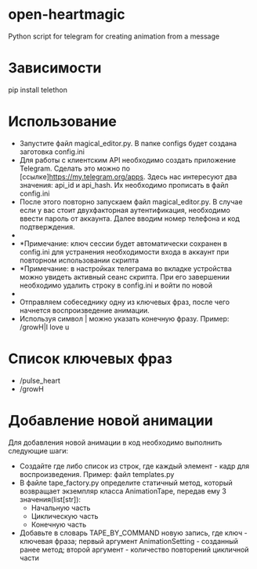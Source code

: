 # open-heartmagic
Python script for telegram for creating animation from a message

# Зависимости
pip install telethon

# Использование
- Запустите файл magical_editor.py. В папке configs будет создана заготовка config.ini
- Для работы с клиентским API необходимо создать приложение Telegram. Сделать это можно по [ссылке]https://my.telegram.org/apps. Здесь нас интересуют два значения: api_id и api_hash. Их необходимо прописать в файл config.ini
- После этого повторно запускаем файл magical_editor.py. В случае если у вас стоит двухфакторная аутентификация, необходимо ввести пароль от аккаунта. Далее вводим номер телефона и код подтверждения.
- 
- *Примечание: ключ сессии будет автоматически сохранен в config.ini для устранения необходимости входа в аккаунт при повторном использовании скрипта
- *Примечание: в настройках телеграма во вкладке устройства можно увидеть активный сеанс скрипта. При его завершении необходимо удалить строку в config.ini и войти по новой
- 
- Отправляем собеседнику одну из ключевых фраз, после чего начнется воспроизведение анимации.
- Используя символ | можно указать конечную фразу. Пример: /growH|I love u

# Список ключевых фраз
- /pulse_heart
- /growH

# Добавление новой анимации
Для добавления новой анимации в код необходимо выполнить следующие шаги:
- Создайте где либо список из строк, где каждый элемент - кадр для воспроизведения. Пример: файл templates.py
- В файле tape_factory.py определите статичный метод, который возвращает экземпляр класса AnimationTape, передав ему 3 значения(list\[str]):
     - Начальную часть
     - Циклическую часть
     - Конечную часть
- Добавьте в словарь TAPE_BY_COMMAND новую запись, где ключ - ключевая фраза; первый аргумент AnimationSetting - созданный ранее метод; второй аргумент - количество повторений цикличной части

